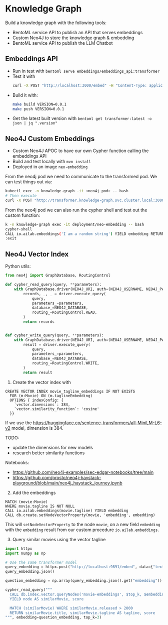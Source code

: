 # Knowledge Graph

Build a knowledge graph with the following tools:
- BentoML service API to publish an API that serves embeddings
- Custom Neo4J to store the knowledge graph & embedding
- BentoML service API to publish the LLM Chatbot

## Embeddings API

- Run in test with `bentoml serve embeddings/embeddings_api:transformer`
- Test it with 
    ```bash
    curl -X POST "http://localhost:3000/embed" -H "Content-Type: application/json" --data '{"text": "What is the capital of France?"}'
    ```
- Build it with:
    ```bash
    make build VERSION=0.0.1
    make push VERSION=0.0.1
    ```
- Get the latest built version with `bentoml get transformer:latest -o json | jq ".version"`

## Neo4J Custom Embeddings

- Custom Neo4J APOC to have our own Cypher function calling the embeddings API
- Build and test locally with `mvn install`
- Deployed in an image `neo-embedding`

From the neo4j pod we need to communicate to the transformed pod. We can test things out via:

```bash
kubectl exec -n knowledge-graph -it <neo4j pod> -- bash
# Then execute 
curl -X POST "http://transformer.knowledge-graph.svc.cluster.local:3000/embed" -H "Content-Type: application/json" --data '{"text": "What is the capital of France?"}'
```

From the neo4j pod we can also run the cypher shell and test out the custom function:

```bash
k -n knowledge-graph exec -it deployment/neo-embedding -- bash
cypher-shell
CALL io.ailab.embeddings('I am a random string') YIELD embedding RETURN embedding;
:exit
```

## Neo4J Vector Index

Python utils:

```python
from neo4j import GraphDatabase, RoutingControl

def cypher_read_query(query, **parameters):
    with GraphDatabase.driver(NEO4J_URI, auth=(NEO4J_USERNAME, NEO4J_PASSWORD)) as driver:
        records, _, _ = driver.execute_query(
            query,
            parameters_=parameters,
            database_=NEO4J_DATABASE,
            routing_=RoutingControl.READ,
        )
        return records


def cypher_write_query(query, **parameters):
    with GraphDatabase.driver(NEO4J_URI, auth=(NEO4J_USERNAME, NEO4J_PASSWORD)) as driver:
        result = driver.execute_query(
            query,
            parameters_=parameters,
            database_=NEO4J_DATABASE,
            routing_=RoutingControl.WRITE,
        )
        return result
```

1. Create the vector index with

```cypher
CREATE VECTOR INDEX movie_tagline_embeddings IF NOT EXISTS
  FOR (m:Movie) ON (m.taglineEmbedding) 
  OPTIONS { indexConfig: {
    `vector.dimensions`: 384,
    `vector.similarity_function`: 'cosine'
  }}
```

If we use the https://huggingface.co/sentence-transformers/all-MiniLM-L6-v2 model, dimension is 384.

TODO:
- update the dimensions for new models
- research better similarity functions

Notebooks:
- https://github.com/neo4j-examples/sec-edgar-notebooks/tree/main
- https://github.com/prosto/neo4j-haystack-playground/blob/main/neo4j_haystack_journey.ipynb


2. Add the embeddings

```cypher
MATCH (movie:Movie)
WHERE movie.tagline IS NOT NULL
CALL io.ailab.embeddings(movie.tagline) YIELD embedding
CALL db.create.setNodeVectorProperty(movie, 'embedding', embedding)
```

This will `setNodeVectorProperty` to the node `movie`, on a new field `embedding` with the `embedding` result
from our custom procedure `io.ailab.embeddings`.

3. Query similar movies using the vector tagline

```python
import httpx
import numpy as np

# Use the same transformer model
query_embedding = httpx.post("http://localhost:9891/embed", data={"text": "v for vendetta"})
query_embedding.json()

question_embedding = np.array(query_embedding.json().get("embedding"))

cypher_read_query("""
  CALL db.index.vector.queryNodes('movie-embeddings', $top_k, $embedding)
  YIELD node AS similarMovie, score

  MATCH (similarMovie) WHERE similarMovie.released > 2000
  RETURN similarMovie.title, similarMovie.tagline AS tagline, score
""", embedding=question_embedding, top_k=3)
```
